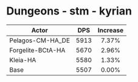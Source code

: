 # Dungeons - stm - kyrian
| Actor | DPS | Increase |
|---|:---:|:---:|
|Pelagos-CM-HA_DE|5913|7.37%|
|Forgelite-BCtA-HA|5670|2.96%|
|Kleia-HA|5580|1.33%|
|Base|5507|0.00%|
